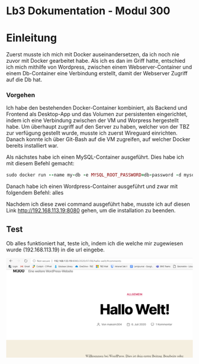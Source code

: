 # Lb3 Dokumentation - Modul 300

# Einleitung

Zuerst musste ich mich mit Docker auseinandersetzen, da ich noch nie zuvor mit Docker gearbeitet habe. Als ich es dan im Griff hatte, entschied ich mich mithilfe von Wordpress, zwischen einem Webserver-Container und einem Db-Container eine Verbindung erstellt, damit der Webserver Zugriff auf die Db hat.

### Vorgehen

Ich habe den bestehenden Docker-Container kombiniert, als Backend und Frontend als Desktop-App und das Volumen zur persistenten eingerichtet, indem ich eine Verbindung zwischen der VM und Worpress hergestellt habe. Um überhaupt zugriff auf den Server zu haben, welcher von der TBZ zur verfügung gestellt wurde, musste ich zuerst Wireguard einrichten. Danach konnte ich über Git-Bash auf die VM zugreifen, auf welcher Docker bereits installiert war.

Als nächstes habe ich einen MySQL-Container ausgeführt. Dies habe ich mit diesem Befehl gemacht:

```Ruby
sudo docker run --name my-db -e MYSQL_ROOT_PASSWORD=db-password -d mysql
```

Danach habe ich einen Wordpress-Container ausgeführt und zwar mit folgendem Befehl:
alles

Nachdem ich diese zwei command ausgeführt habe, musste ich auf diesen Link http://192.168.113.19:8080 gehen, um die installation zu beenden. 


## Test

Ob alles funktioniert hat, teste ich, indem ich die welche mir zugewiesen wurde (192.168.113.19) in die url eingebe.

![](https://github.com/maksim304/M300/blob/master/LB3/img/wordpress-hallo%20welt.PNG)

 